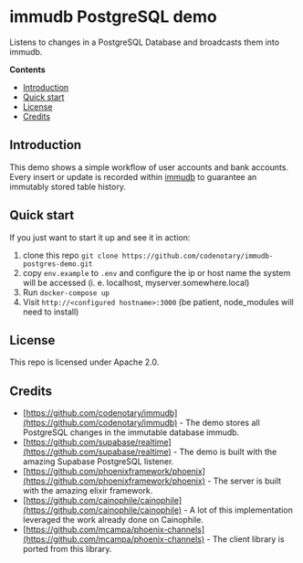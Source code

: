 # immudb PostgreSQL demo

Listens to changes in a PostgreSQL Database and broadcasts them into immudb.

**Contents**
- [Introduction](#introduction)
- [Quick start](#quick-start)
- [License](#license)
- [Credits](#credits)


## Introduction

This demo shows a simple workflow of user accounts and bank accounts. Every insert or update is recorded within [immudb](https://www.immudb.io) to guarantee an immutably stored table history.

## Quick start

If you just want to start it up and see it in action: 

1. clone this repo `git clone https://github.com/codenotary/immudb-postgres-demo.git`
2. copy `env.example` to `.env` and configure the ip or host name the system will be accessed (i. e. localhost, myserver.somewhere.local)
3. Run `docker-compose up`
4. Visit `http://<configured hostname>:3000` (be patient, node_modules will need to install)

## License

This repo is licensed under Apache 2.0.

## Credits

- [https://github.com/codenotary/immudb](https://github.com/codenotary/immudb) - The demo stores all PostgreSQL changes in the immutable database immudb.
- [https://github.com/supabase/realtime](https://github.com/supabase/realtime) - The demo is built with the amazing Supabase PostgreSQL listener.
- [https://github.com/phoenixframework/phoenix](https://github.com/phoenixframework/phoenix) - The server is built with the amazing elixir framework.
- [https://github.com/cainophile/cainophile](https://github.com/cainophile/cainophile) - A lot of this implementation leveraged the work already done on Cainophile.
- [https://github.com/mcampa/phoenix-channels](https://github.com/mcampa/phoenix-channels) - The client library is ported from this library. 
